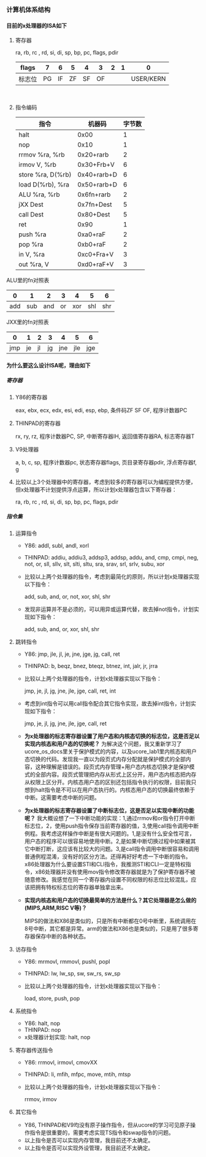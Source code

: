 ### 计算机体系结构 
#### 目前的x处理器的ISA如下
1. 寄存器

   ra, rb, rc , rd, si, di, sp, bp, pc, flags, pdir

   | flags | 7    | 6    | 5    | 4    | 3    | 2    | 1    | 0         |
   | ----- | ---- | ---- | ---- | ---- | ---- | ---- | ---- | --------- |
   | 标志位   | PG   | IF   | ZF   | SF   | OF   |      |      | USER/KERN |

   ​

2. 指令编码

   | 指令                | 机器码         | 字节数  |
   | ----------------- | ----------- | ---- |
   | halt              | 0x00        | 1    |
   | nop               | 0x10        | 1    |
   | rrmov %ra, %rb    | 0x20+rarb   | 2    |
   | irmov V, %rb      | 0x30+Frb+V  | 6    |
   | store %ra, D(%rb) | 0x40+rarb+D | 6    |
   | load D(%rb), %ra  | 0x50+rarb+D | 6    |
   | ALU %ra, %rb      | 0x6fn+rarb  | 2    |
   | jXX Dest          | 0x7fn+Dest  | 5    |
   | call Dest         | 0x80+Dest   | 5    |
   | ret               | 0x90        | 1    |
   | push %ra          | 0xa0+raF    | 2    |
   | pop %ra           | 0xb0+raF    | 2    |
   | in V, %ra         | 0xc0+Fra+V  | 3    |
   | out %ra, V        | 0xd0+raF+V  | 3    |

ALU里的fn对照表

| 0    | 1    | 2    | 3    | 4    | 5    | 6    |
| ---- | ---- | ---- | ---- | ---- | ---- | ---- |
| add  | sub  | and  | or   | xor  | shl  | shr  |

JXX里的fn对照表

| 0    | 1    | 2    | 3    | 4    | 5    | 6    |
| ---- | ---- | ---- | ---- | ---- | ---- | ---- |
| jmp  | je   | jl   | jg   | jne  | jle  | jge  |



#### 为什么要这么设计ISA呢，理由如下

##### 寄存器

1. Y86的寄存器

   eax, ebx, ecx, edx, esi, edi, esp, ebp, 条件码ZF SF OF, 程序计数器PC

2. THINPAD的寄存器

   rx, ry, rz, 程序计数器PC, SP, 中断寄存器IH, 返回值寄存器RA, 标志寄存器T

3. V9处理器

   a, b, c, sp, 程序计数器pc, 状态寄存器flags, 页目录寄存器pdir, 浮点寄存器f, g

4. 比较以上3个处理器中的寄存器，考虑到较多的寄存器可以为编程提供方便，但x处理器不计划提供浮点运算，所以计划x处理器包含以下寄存器：

   ra, rb, rc , rd, si, di, sp, bp, pc, flags, pdir

##### 指令集 

1. 运算指令

   * Y86: addl, subl, andl, xorl

   * THINPAD: addiu, addiu3, addsp3, addsp, addu, and, cmp, cmpi, neg, not, or,  sll, sllv, slt, slti, sltu, sra, srav, srl, srlv, subu, xor

   * 比较以上两个处理器的指令，考虑到最简化的原则，所以计划x处理器实现以下指令：

     add, sub, and, or, not, xor, shl, shr

   * 发现非运算并不是必须的，可以用异或运算代替，故去掉not指令，计划实现如下指令：

     add, sub, and, or, xor, shl, shr

2. 跳转指令

   * Y86: jmp, jle, jl, je, jne, jge, jg, call, ret

   * THINPAD: b, beqz, bnez, bteqz, btnez, int, jalr, jr, jrra

   * 比较以上两个处理器的指令，计划x处理器实现以下指令：

     jmp, je, jl, jg, jne, jle, jge, call, ret, int

   * 考虑到int指令可以用call指令配合其它指令实现，故去掉int指令，计划实现如下指令：

     jmp, je, jl, jg, jne, jle, jge, call, ret

   * **为x处理器的标志寄存器设置了用户态和内核态切换的标志位，这是否足以实现内核态和用户态的切换呢？**
     为解决这个问题，我又重新学习了ucore_os_docs里关于保护模式的内容，以及ucore_lab1里内核态和用户态切换的代码。发现我一直以为段页式内存分配就是保护模式的全部内容，这种理解是错误的。段页式内存管理+用户态内核态切换才是保护模式的全部内容。段页式管理把内存从形式上区分开，用户态内核态把内存从权限上区分开。内核态用户态的区别还包括指令执行的权限，目前我只想到halt指令是不可以在用户态执行的。内核态用户态的切换最终依赖于中断。这需要考虑中断的问题。

   * **为x处理器的标志寄存器设置了中断标志位，这是否足以实现中断的功能呢？**
     我大概设想了一下中断功能的实现：1,通过rrmov和or指令打开中断标志位，2，使用push指令保存当前寄存器的值，3,使用call指令调用中断例程。我考虑这样操作中断是有很大问题的。1,是没有什么安全性可言，用户态的程序可以很容易地使用中断。2,是如果中断切换过程中如果被其它中断打断，这应该有比较大的问题。3,是call指令调用中断很容易和调用普通例程混淆，没有好的区分方法。还得再好好考虑一下中断的指令。x86处理器为什么要设置STI和CLI指令，我推测STI和CLI一定是特权指令，x86处理器并没有使用mov指令修改寄存器就是为了保护寄存器不被随意修改。我感觉在同一个寄存器内设置不同权限的标志位比较混乱，应该把拥有特权标志位的寄存器单独拿出来。

   * **实现内核态和用户态的切换最简单的方法是什么？其它处理器是怎么做的(MIPS,ARM,RISC V等)？**

     MIPS的做法和X86是类似的，只是所有中断都在0号中断里，系统调用在8号中断，其它都是异常。arm的做法和X86也是类似的，只是用了很多寄存器保存中断的各种状态。

3. 访存指令

   * Y86: mrmovl, rmmovl, pushl, popl

   * THINPAD: lw, lw_sp, sw, sw_rs, sw_sp

   * 比较以上两个处理器的指令，计划x处理器实现以下指令：

     load, store, push, pop

4. 系统指令

   * Y86: halt, nop
   * THINPAD: nop
   * x处理器计划实现: halt, nop

5. 寄存器传送指令

   * Y86: rrmovl, irmovl, cmovXX

   * THINPAD: li, mfih, mfpc, move, mtih, mtsp

   * 比较以上两个处理器的指令，计划x处理器实现以下指令：

     rrmov, irmov

6. 其它指令

   * Y86, THINPAD和V9均没有原子操作指令，但从ucore的学习可见原子操作指令是很重要的，需要考虑实现TS指令和swap指令的问题。
   * 以上指令是否可以实现内存管理，我目前还不太确定。
   * 以上指令是否可以实现外设管理，我目前还不太确定。


